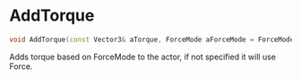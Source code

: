 # AddTorque

```c++
void AddTorque(const Vector3& aTorque, ForceMode aForceMode = ForceMode::Force);
```

Adds torque based on ForceMode to the actor, if not specified it will use Force.